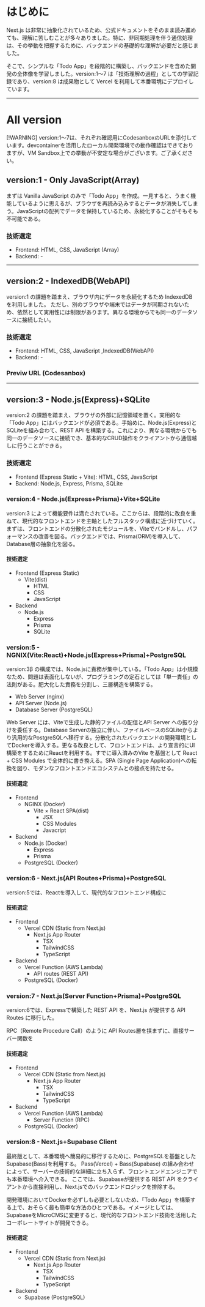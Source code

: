 # はじめに

Next.js は非常に抽象化されているため、公式ドキュメントをそのまま読み進めても、理解に苦しむことが多々ありました。特に、非同期処理を伴う通信処理は、その挙動を把握するために、バックエンドの基礎的な理解が必要だと感じました。

そこで、シンプルな「Todo App」を段階的に構築し、バックエンドを含めた開発の全体像を学習しました。version:1〜7 は「技術理解の過程」としての学習記録であり、version:8 は成果物として Vercel を利用して本番環境にデプロイしています。

---
# All version

[!WARNING]
version:1〜7は、それぞれ確認用にCodesanboxのURLを添付しています。devcontainerを活用したローカル開発環境での動作確認はできておりますが、VM Sandbox上での挙動が不安定な場合がございます。ご了承ください。

## version:1 - Only JavaScript(Array)

まずは Vanilla JavaScript のみで「Todo App」を作成。一見すると、うまく機能しているように思えるが、ブラウザを再読み込みするとデータが消失してしまう。JavaScriptの配列でデータを保持しているため、永続化することがそもそも不可能である。

### 技術選定
- Frontend: HTML, CSS, JavaScript (Array)
- Backend: -


---

## version:2 - IndexedDB(WebAPI)

version:1 の課題を踏まえ、ブラウザ内にデータを永続化するため IndexedDB を利用しました。
ただし、別のブラウザや端末ではデータが同期されないため、依然として実用性には制限があります。異なる環境からでも同一のデータソースに接続したい。

### 技術選定
- Frontend: HTML, CSS, JavaScript ,IndexedDB(WebAPI)
- Backend: -

### Previw URL (Codesanbox)
---

## version:3 - Node.js(Express)+SQLite

version:2 の課題を踏まえ、ブラウザの外部に記憶領域を置く。実用的な「Todo App」にはバックエンドが必須である。手始めに、Node.js(Express)とSQLiteを組み合わて、REST API を構築する。これにより、異なる環境からでも同一のデータソースに接続でき、基本的なCRUD操作をクライアントから通信越しに行うことができる。

### 技術選定
- Frontend (Express Static + Vite): HTML, CSS, JavaScript
- Backend: Node.js, Express, Prisma, SQLite

### version:4 - Node.js(Express+Prisma)+Vite+SQLite

version:3 によって機能要件は満たされている。ここからは、段階的に改良を重ねて、現代的なフロントエンドを主軸としたフルスタック構成に近づけていく。まずは、フロントエンドの分散化されたモジュールを、Viteでバンドルし、パフォーマンスの改善を図る。バックエンドでは、Prisma(ORM)を導入して、Database層の抽象化を図る。

#### 技術選定
- Frontend (Express Static)
  - Vite(dist)
    - HTML
    - CSS
    - JavaScript
- Backend
  - Node.js
    - Express
    - Prisma
    - SQLite

### version:5 - NGNIX(Vite:React)+Node.js(Express+Prisma)+PostgreSQL

version:3β の構成では、Node.jsに責務が集中している。「Todo App」は小規模なため、問題は表面化しないが、プログラミングの定石としては「単一責任」の法則がある。肥大化した責務を分割し、三層構造を構築する。

- Web Server (nginx)
- API Server (Node.js)
- Database Server (PostgreSQL)

Web Server には、Viteで生成した静的ファイルの配信とAPI Server への振り分けを委任する。Database Serverの独立に伴い、ファイルベースのSQLiteからより汎用的なPostgreSQLへ移行する。分散化されたバックエンドの開発環境としてDockerを導入する。更なる改良として、フロントエンドは、より宣言的にUI構築をするためにReactを利用する。すでに導入済みのVite を基盤として React + CSS Modules で全体的に書き換える。SPA (Single Page Application)への転換を図り、モダンなフロントエンドエコシステムとの接点を持たせる。

#### 技術選定
- Frontend
  - NGINX (Docker)
    - Vite × React SPA(dist)
      - JSX
      - CSS Modules
      - Javacript
- Backend
  - Node.js (Docker)
    - Express
    - Prisma
  - PostgreSQL (Docker)


### version:6 - Next.js(API Routes+Prisma)+PostgreSQL

version:5では、Reactを導入して、現代的なフロントエンド構成に

#### 技術選定
- Frontend
  - Vercel CDN (Static from Next.js)
    - Next.js App Router
      - TSX
      - TailwindCSS
      - TypeScript
- Backend
  - Vercel Function (AWS Lambda)
    - API routes (REST API)
  - PostgreSQL (Docker)


### version:7 - Next.js(Server Function+Prisma)+PostgreSQL

version:6では、Expressで構築した REST API を、Next.js が提供する API Routes に移行した。

RPC（Remote Procedure Call）のように API Routes層を挟まずに、直接サーバー関数を

#### 技術選定
- Frontend
  - Vercel CDN (Static from Next.js)
    - Next.js App Router
      - TSX
      - TailwindCSS
      - TypeScript
- Backend
  - Vercel Function (AWS Lambda)
    - Server Function (RPC)
  - PostgreSQL (Docker)


### version:8 - Next.js+Supabase Client

最終版として、本番環境へ簡易的に移行するために、PostgreSQLを基盤としたSupabase(Bass)を利用する。
Pass(Vercel) + Bass(Supabase) の組み合わせによって、サーバーの技術的な詳細に立ち入らず、フロントエンドエンジニアでも本番環境へ介入できる。
ここでは、Supabaseが提供する REST API をクライアントから直接利用し、Next.jsでのバックエンドロジックを排除する。

開発環境においてDockerを必ずしも必要としないため、「Todo App」を構築する上で、おそらく最も簡単な方法のひとつである。イメージとしては、SupabaseをMicroCMSに変更すると、現代的なフロントエンド技術を活用したコーポレートサイトが開発できる。

#### 技術選定
- Frontend
  - Vercel CDN (Static from Next.js)
    - Next.js App Router
      - TSX
      - TailwindCSS
      - TypeScript
- Backend
  - Supabase (PostgreSQL)
